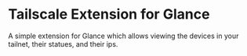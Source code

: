 # Tailscale Extension for Glance

A simple extension for Glance which allows viewing the devices in your tailnet, their statues, and their ips.

